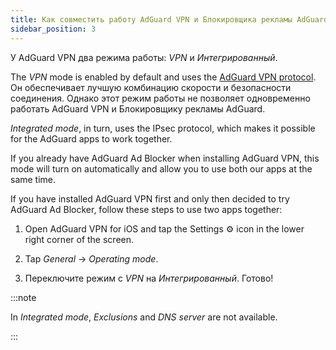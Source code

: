```yaml
---
title: Как совместить работу AdGuard VPN и Блокировщика рекламы AdGuard
sidebar_position: 3
---
```


У AdGuard VPN два режима работы: *VPN* и *Интегрированный*.

The *VPN* mode is enabled by default and uses the [AdGuard VPN protocol](/general/adguard-vpn-protocol). Он обеспечивает лучшую комбинацию скорости и безопасности соединения. Однако этот режим работы не позволяет одновременно работать AdGuard VPN и Блокировщику рекламы AdGuard.

*Integrated mode*, in turn, uses the IPsec protocol, which makes it possible for the AdGuard apps to work together.

If you already have AdGuard Ad Blocker when installing AdGuard VPN, this mode will turn on automatically and allow you to use both our apps at the same time.

If you have installed AdGuard VPN first and only then decided to try AdGuard Ad Blocker, follow these steps to use two apps together:

1. Open AdGuard VPN for iOS and tap the Settings ⚙ icon in the lower right corner of the screen.

2. Tap *General* → *Operating mode*.

3. Переключите режим с *VPN* на *Интегрированный*. Готово!

:::note

In *Integrated mode*, *Exclusions* and *DNS server* are not available.

:::
